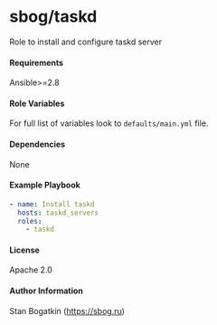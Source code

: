 sbog/taskd
==========

Role to install and configure taskd server

#### Requirements

Ansible>=2.8

#### Role Variables

For full list of variables look to `defaults/main.yml` file.

#### Dependencies

None

#### Example Playbook

```yaml
- name: Install taskd
  hosts: taskd_servers
  roles:
    - taskd
```

#### License

Apache 2.0

#### Author Information

Stan Bogatkin (https://sbog.ru)
